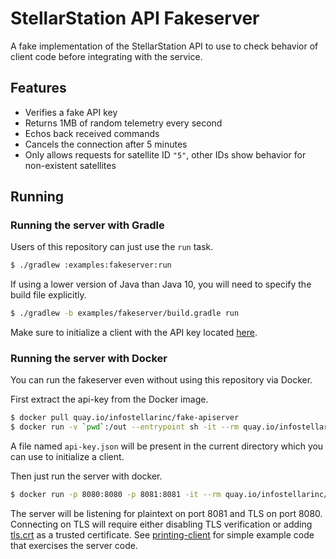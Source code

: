 # StellarStation API Fakeserver

A fake implementation of the StellarStation API to use to check behavior of client code before
integrating with the service.

## Features

- Verifies a fake API key
- Returns 1MB of random telemetry every second
- Echos back received commands
- Cancels the connection after 5 minutes
- Only allows requests for satellite ID `"5"`, other IDs show behavior for non-existent satellites

## Running

### Running the server with Gradle

Users of this repository can just use the `run` task.

```bash
$ ./gradlew :examples:fakeserver:run
```

If using a lower version of Java than Java 10, you will need to specify the build file explicitly.

```bash
$ ./gradlew -b examples/fakeserver/build.gradle run
```

Make sure to initialize a client with the API key located [here](./src/misc/api-key.json).

### Running the server with Docker

You can run the fakeserver even without using this repository via Docker.

First extract the api-key from the Docker image.

```bash
$ docker pull quay.io/infostellarinc/fake-apiserver
$ docker run -v `pwd`:/out --entrypoint sh -it --rm quay.io/infostellarinc/fake-apiserver /extract-key
```

A file named `api-key.json` will be present in the current directory which you can use to initialize
a client.

Then just run the server with docker.

```bash
$ docker run -p 8080:8080 -p 8081:8081 -it --rm quay.io/infostellarinc/fake-apiserver
```

The server will be listening for plaintext on port 8081 and TLS on port 8080. Connecting on TLS will
require either disabling TLS verification or adding [tls.crt](./src/main/resources/tls.crt) as a
trusted certificate. See [printing-client](../java/printing-client) for simple example code that 
exercises the server code.
